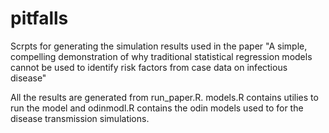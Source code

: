 # pitfalls

Scrpts for generating the simulation results used in the paper "A simple, compelling demonstration of why traditional statistical regression models cannot be used to identify risk factors from case data on infectious disease"

All the results are generated from run_paper.R. models.R contains utilies to run the model and odinmodl.R contains the odin models used to for the disease transmission simulations.